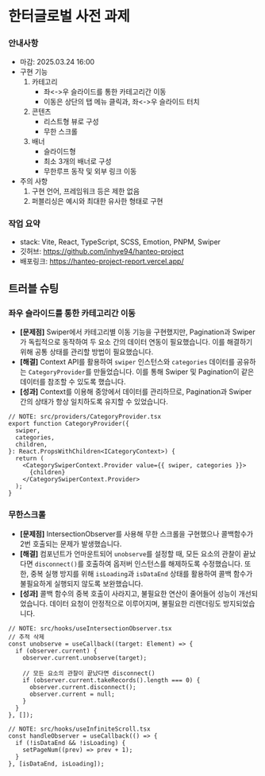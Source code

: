 # 한터글로벌 사전 과제

### 안내사항

- 마감: 2025.03.24 16:00
- 구현 기능
  1. 카테고리
     - 좌<->우 슬라이드를 통한 카테고리간 이동
     - 이동은 상단의 탭 메뉴 클릭과, 좌<->우 슬라이드 터치
  2. 콘텐츠
     - 리스트형 뷰로 구성
     - 무한 스크롤
  3. 배너
     - 슬라이드형
     - 최소 3개의 배너로 구성
     - 무한루프 동작 및 외부 링크 이동
- 주의 사항
  1. 구현 언어, 프레임워크 등은 제한 없음
  2. 퍼블리싱은 예시와 최대한 유사한 형태로 구현

### 작업 요약

- stack: Vite, React, TypeScript, SCSS, Emotion, PNPM, Swiper
- 깃허브: https://github.com/inhye94/hanteo-project
- 배포링크: https://hanteo-project-report.vercel.app/

## 트러블 슈팅

### 좌우 슬라이드를 통한 카테고리간 이동

- **[문제점]** Swiper에서 카테고리별 이동 기능을 구현했지만, Pagination과 Swiper가 독립적으로 동작하여 두 요소 간의 데이터 연동이 필요했습니다. 이를 해결하기 위해 공통 상태를 관리할 방법이 필요했습니다.
- **[해결]** Context API를 활용하여 `swiper` 인스턴스와 `categories` 데이터를 공유하는 `CategoryProvider`를 만들었습니다. 이를 통해 Swiper 및 Pagination이 같은 데이터를 참조할 수 있도록 했습니다.
- **[성과]** Context를 이용해 중앙에서 데이터를 관리하므로, Pagination과 Swiper 간의 상태가 항상 일치하도록 유지할 수 있었습니다.

```tsx
// NOTE: src/providers/CategoryProvider.tsx
export function CategoryProvider({
  swiper,
  categories,
  children,
}: React.PropsWithChildren<ICategoryContext>) {
  return (
    <CategorySwiperContext.Provider value={{ swiper, categories }}>
      {children}
    </CategorySwiperContext.Provider>
  );
}
```

### 무한스크롤

- **[문제점]** IntersectionObserver를 사용해 무한 스크롤을 구현했으나 콜백함수가 2번 호출되는 문제가 발생했습니다.
- **[해결]** 컴포넌트가 언마운트되어 `unobserve`를 설정할 때, 모든 요소의 관찰이 끝났다면 `disconnect()`를 호출하여 옵저버 인스턴스를 해제하도록 수정했습니다. 또한, 중복 실행 방지를 위해 `isLoading`과 `isDataEnd` 상태를 활용하여 콜백 함수가 불필요하게 실행되지 않도록 보완했습니다.
- **[성과]** 콜백 함수의 중복 호출이 사라지고, 불필요한 연산이 줄어들어 성능이 개선되었습니다. 데이터 요청이 안정적으로 이루어지며, 불필요한 리렌더링도 방지되었습니다.

```tsx
// NOTE: src/hooks/useIntersectionObserver.tsx
// 추적 삭제
const unobserve = useCallback((target: Element) => {
  if (observer.current) {
    observer.current.unobserve(target);

    // 모든 요소의 관찰이 끝났다면 disconnect()
    if (observer.current.takeRecords().length === 0) {
      observer.current.disconnect();
      observer.current = null;
    }
  }
}, []);
```

```tsx
// NOTE: src/hooks/useInfiniteScroll.tsx
const handleObserver = useCallback(() => {
  if (!isDataEnd && !isLoading) {
    setPageNum((prev) => prev + 1);
  }
}, [isDataEnd, isLoading]);
```
